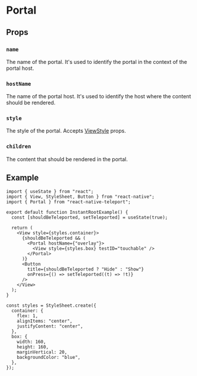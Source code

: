# Portal

## Props[​](#props "Direct link to Props")

### `name`[​](#name "Direct link to name")

The name of the portal. It's used to identify the portal in the context of the portal host.

### `hostName`[​](#hostname "Direct link to hostname")

The name of the portal host. It's used to identify the host where the content should be rendered.

### `style`[​](#style "Direct link to style")

The style of the portal. Accepts [ViewStyle](https://reactnative.dev/docs/view#style) props.

### `children`[​](#children "Direct link to children")

The content that should be rendered in the portal.

## Example[​](#example "Direct link to Example")

```
import { useState } from "react";
import { View, StyleSheet, Button } from "react-native";
import { Portal } from "react-native-teleport";

export default function InstantRootExample() {
  const [shouldBeTeleported, setTeleported] = useState(true);

  return (
    <View style={styles.container}>
      {shouldBeTeleported && (
        <Portal hostName={"overlay"}>
          <View style={styles.box} testID="touchable" />
        </Portal>
      )}
      <Button
        title={shouldBeTeleported ? "Hide" : "Show"}
        onPress={() => setTeleported((t) => !t)}
      />
    </View>
  );
}

const styles = StyleSheet.create({
  container: {
    flex: 1,
    alignItems: "center",
    justifyContent: "center",
  },
  box: {
    width: 160,
    height: 160,
    marginVertical: 20,
    backgroundColor: "blue",
  },
});
```
